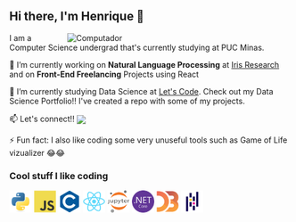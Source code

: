 ## Hi there, I'm Henrique 👋

<img src="https://raw.githubusercontent.com/MicaelliMedeiros/micaellimedeiros/master/image/computer-illustration.png" min-width="400px" max-width="400px" width="400px" align="right" alt="Computador">

I am a Computer Science undergrad that's currently studying at PUC Minas.

🔭 I’m currently working on <strong>Natural Language Processing</strong> at <a href="https://iris-research.com/" target="_blank">Iris Research</a> and on <strong>Front-End Freelancing</strong> Projects using React

🌱 I’m currently studying Data Science at <a href="https://letscode.com.br/" target="_blank">Let's Code</a>. Check out my Data Science Portfolio!! I've created a repo with some of my projects.

📫 Let's connect!! 
<a href="https://www.linkedin.com/in/henrique-castro-e-silva/">
    <img
         align="center"
         src="https://img.shields.io/badge/LinkedIn-1C1C1C?style=for-the-badge&logo=linkedin&logoColor=00FFFF"/>
</a>

⚡ Fun fact: I also like coding some very unuseful tools such as Game of Life vizualizer 😂😂

### Cool stuff I like coding
<code><img width=40 src="https://raw.githubusercontent.com/devicons/devicon/master/icons/python/python-original.svg" /></code>
<code><img width=40 src="https://raw.githubusercontent.com/devicons/devicon/master/icons/javascript/javascript-original.svg" /></code>
<code><img width=40 src="https://raw.githubusercontent.com/devicons/devicon/master/icons/c/c-plain.svg" /></code>
<code><img width=40 src="https://raw.githubusercontent.com/devicons/devicon/master/icons/react/react-original.svg" /></code>
<code><img width=40 src="https://raw.githubusercontent.com/devicons/devicon/master/icons/jupyter/jupyter-original-wordmark.svg" /></code>
<code><img width=40 src="https://raw.githubusercontent.com/devicons/devicon/master/icons/dotnetcore/dotnetcore-original.svg"/></code>
<code><img width=40 src="https://raw.githubusercontent.com/devicons/devicon/master/icons/d3js/d3js-original.svg"/></code>
<code><img width=40 src="https://raw.githubusercontent.com/devicons/devicon/master/icons/pandas/pandas-original.svg"/></code>
